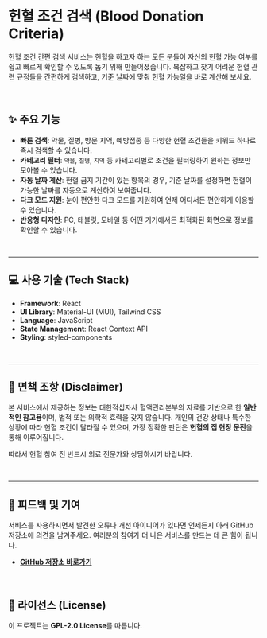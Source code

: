 # 헌혈 조건 검색 (Blood Donation Criteria)

헌혈 조건 간편 검색 서비스는 헌혈을 하고자 하는 모든 분들이 자신의 헌혈 가능 여부를 쉽고 빠르게 확인할 수 있도록 돕기 위해 만들어졌습니다. 복잡하고 찾기 어려운 헌혈 관련 규정들을 간편하게 검색하고, 기준 날짜에 맞춰 헌혈 가능일을 바로 계산해 보세요.

<br/>

## ✨ 주요 기능

-   **빠른 검색**: 약물, 질병, 방문 지역, 예방접종 등 다양한 헌혈 조건들을 키워드 하나로 즉시 검색할 수 있습니다.
-   **카테고리 필터**: `약물`, `질병`, `지역` 등 카테고리별로 조건을 필터링하여 원하는 정보만 모아볼 수 있습니다.
-   **자동 날짜 계산**: 헌혈 금지 기간이 있는 항목의 경우, 기준 날짜를 설정하면 헌혈이 가능한 날짜를 자동으로 계산하여 보여줍니다.
-   **다크 모드 지원**: 눈이 편안한 다크 모드를 지원하여 언제 어디서든 편안하게 이용할 수 있습니다.
-   **반응형 디자인**: PC, 태블릿, 모바일 등 어떤 기기에서든 최적화된 화면으로 정보를 확인할 수 있습니다.

<br/>

---

## 💻 사용 기술 (Tech Stack)

-   **Framework**: React
-   **UI Library**: Material-UI (MUI), Tailwind CSS
-   **Language**: JavaScript
-   **State Management**: React Context API
-   **Styling**: styled-components

<br/>

---

## 📄 면책 조항 (Disclaimer)

본 서비스에서 제공하는 정보는 대한적십자사 혈액관리본부의 자료를 기반으로 한 **일반적인 참고용**이며, 법적 또는 의학적 효력을 갖지 않습니다. 개인의 건강 상태나 특수한 상황에 따라 헌혈 조건이 달라질 수 있으며, 가장 정확한 판단은 **헌혈의 집 현장 문진**을 통해 이루어집니다.

따라서 헌혈 참여 전 반드시 의료 전문가와 상담하시기 바랍니다.

<br/>

---

## 💬 피드백 및 기여

서비스를 사용하시면서 발견한 오류나 개선 아이디어가 있다면 언제든지 아래 GitHub 저장소에 의견을 남겨주세요. 여러분의 참여가 더 나은 서비스를 만드는 데 큰 힘이 됩니다.

-   **[GitHub 저장소 바로가기](https://github.com/leebeyondgo/blood-donation-criteria)**

<br/>

## 📜 라이선스 (License)

이 프로젝트는 **GPL-2.0 License**를 따릅니다.
